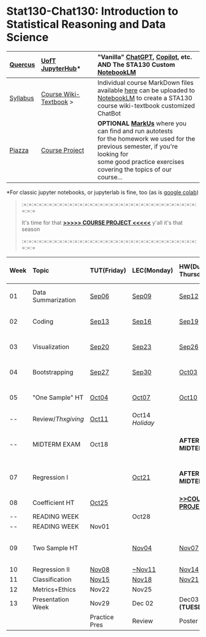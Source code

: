 # Stat130-Chat130: Introduction to Statistical Reasoning and Data Science

| [Quercus](https://q.utoronto.ca/courses/354091/pages/sta130-all-sections) | [UofT JupyterHub](https://jupyter.utoronto.ca/)* | "Vanilla" [ChatGPT](https://chat.openai.com/), [Copilot](https://copilot.microsoft.com/), etc. AND The STA130 Custom [NotebookLM](http://notebooklm.google/)|
|:-|:-|:-|
| [Syllabus](https://q.utoronto.ca/courses/354091/assignments/syllabus) | [Course Wiki-Textbook](https://github.com/pointOfive/stat130chat130/wiki) > | Individual course MarkDown files available [here](https://github.com/pointOfive/chat130) can be uploaded to<br>[NotebookLM](https://github.com/pointOfive/stat130chat130/wiki) to create a STA130 course wiki-textbook customized ChatBot | 
| [Piazza](https://piazza.com/utoronto.ca/fall2024/sta130) | [Course Project](https://github.com/pointOfive/stat130chat130/tree/main/CP) | **OPTIONAL [MarkUs](https://markus.teach.cs.toronto.edu/markus/courses/8/assignments)** where you can find and run autotests<br>for the homework we used for the previous semester, if you're looking for<br>some good practice exercises covering the topics of our course... |

*For classic jupyter notebooks, or jupyterlab is fine, too (as is [google colab](https://colab.research.google.com/))

> :=:=:=:=:=:=:=:=:=:=:=:=:=:=:=:=:=:=:=:=:=:=:=:=:=:=:=:=:=:=:=:=:=:=:=:=:=
> 
> It's time for that [**>>>>> COURSE PROJECT <<<<<**](https://github.com/pointOfive/stat130chat130/tree/main/CP) y'all it's that season
> 
> :=:=:=:=:=:=:=:=:=:=:=:=:=:=:=:=:=:=:=:=:=:=:=:=:=:=:=:=:=:=:=:=:=:=:=:=:=

|Week|Topic         |TUT(Friday)|LEC(Monday)|HW(Due Thursday)|Optional Experience Feedback|
|:---|:-------------|:----------|:----------|:---------------|:------------------------|
|01|Data Summarization|[Sep06](TUT/STA130F24_TUT01_Sep06.ipynb)|[Sep09](LEC/STA130F24_LEC01_Sep09.ipynb)|[Sep12](HW/STA130F24_HW01_DueSep12.ipynb)| [Previous ChatBot Experience](https://q.utoronto.ca/courses/354091/quizzes/394873) |
|02|Coding        |[Sep13](TUT/STA130F24_TUT02_Sep13.ipynb)|[Sep16](LEC/STA130F24_LEC02_Sep16.ipynb)|[Sep19](HW/STA130F24_HW02_DueSep19.ipynb)|  [Week 01-02 ChatBot Feedback](https://q.utoronto.ca/courses/354091/quizzes/394946) |
|03|Visualization |[Sep20](TUT/STA130F24_TUT03_Sep20.ipynb)|[Sep23](LEC/STA130F24_LEC03_Sep23.ipynb)|[Sep26](HW/STA130F24_HW03_DueSep26.ipynb)| [Week 02-03 ChatBot Feedback](https://q.utoronto.ca/courses/354091/quizzes/394963) |
|04|Bootstrapping |[Sep27](TUT/STA130F24_TUT04_Sep27.ipynb)|[Sep30](LEC/STA130F24_LEC04_Sep30.ipynb)|[Oct03](HW/STA130F24_HW04_DueOct03.ipynb)| [Week 03-04 ChatBot Feedback](https://q.utoronto.ca/courses/354091/quizzes/394956)|
|05|"One Sample" HT |[Oct04](TUT/STA130F24_TUT05_Oct04.ipynb)|[Oct07](LEC/STA130F24_LEC05_Oct07.ipynb)|[Oct10](HW/STA130F24_HW05_DueOct10.ipynb)| [Week 04-05 ChatBot Feedback](https://q.utoronto.ca/courses/354091/quizzes/394967)|
|--|Review/*Thxgiving*|[Oct11](TUT/STA130F24_TUT06_Oct11.ipynb)|Oct14 *Holiday*|     | |
|--|MIDTERM EXAM  |Oct18|     | **AFTER MIDTERM>>>>>**| [**MIDWAY** ChatBot experience **FEEDBACK**](https://q.utoronto.ca/courses/354091/quizzes/394961) |
|07|Regression I  |     |[Oct21](LEC/STA130F24_LEC07_Oct21.ipynb)| **AFTER MIDTERM>>>>>** | [Week 04-05 ChatBot Feedback](https://q.utoronto.ca/courses/354091/quizzes/418988) **REDUX** |
|08|Coefficient HT|[Oct25](TUT/STA130F24_TUT07ate09_Oct25.ipynb)| | [**>>COURSE PROJECT<<**](https://github.com/pointOfive/stat130chat130/tree/main/CP) | |
|--|READING WEEK  |     |Oct28|     | |
|--|READING WEEK  |Nov01|     |     | |
|09|Two Sample HT |     |[Nov04](LEC/STA130F24_LEC_Week09_Nov04.ipynb)|[Nov07](HW/STA130F24_HW06_Week07ate09_DueNov07.ipynb)|  [Week 7ate9 ChatBot Feedback](https://q.utoronto.ca/courses/354091/quizzes/394968) |
|10|Regression II |[Nov08](TUT/STA130F24_TUT10_Nov08.ipynb)|[~Nov11](LEC/STA130F24_LEC10_Nov11_original_draft.ipynb)|[Nov14](HW/STA130F24_HW07_Week10_DueNov14.ipynb)| |
|11|Classification|[Nov15](TUT/STA130F24_TUT11_Nov15.ipynb)|[Nov18](LEC/STA130F24_LEC11_Nov18.ipynb)|[Nov21](HW/STA130F24_HW08_Week11_DueNov21.ipynb)| |
|12|Metrics+Ethics|Nov22|Nov25| |
|13| Presentation Week |Nov29|Dec 02|Dec03 **(TUESDAY)**| |
|  |                   |Practice Pres | Review | Poster Fair | |
